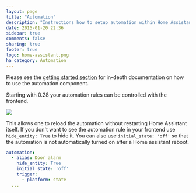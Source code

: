 ```yaml
---
layout: page
title: "Automation"
description: "Instructions how to setup automation within Home Assistant."
date: 2015-01-20 22:36
sidebar: true
comments: false
sharing: true
footer: true
logo: home-assistant.png
ha_category: Automation
---
```


Please see the [getting started section](/getting-started/automation/) for in-depth documentation on how to use the automation component.

Starting with 0.28 your automation rules can be controlled with the frontend.

<p class='img'>
  <img src='{{site_root}}/images/screenshots/automation-switches.png' />
</p>

This allows one to reload the automation without restarting Home Assistant itself. If you don't want to see the automation rule in your frontend use `hide_entity: True` to hide it. You can also use `initial_state: 'off'` so that the automation is not automatically turned on after a Home assistant reboot.

```yaml
automation:
  - alias: Door alarm
    hide_entity: True
    initial_state: 'off'
    trigger:
      - platform: state
  ...
```
